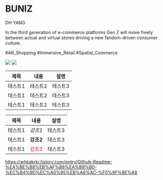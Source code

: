 # BUNIZ
DH YANG

In the third generation of e-commerce platforms
Gen Z will move freely between actual and virtual stores
driving a new fandom-driven consumer culture.

#AR_Shopping #Immersive_Retail #Spatial_Commerce

<img src="https://img.shields.io/badge/Firebase-FFCA28?style=flat-square&logo=firebase&logoColor=white"/>
<IMG sRC ="https://cortex.persona.co/w/1103/q/67/i/89958772a389273e3c120bba12bc3e907b8860565188aa3b1f7ee1827a8e2980/72492_polarr-3.png">

|제목|내용|설명|
|------|---|---|
|테스트1|테스트2|테스트3|
|테스트1|테스트2|테스트3|
|테스트1|테스트2|테스트3|

|제목|내용|설명|
|---|---|---|
|테스트1|*강조1*|테스트3|
|테스트1|**강조2**|테스트3|
|테스트1|<span style="color:red">강조3</span>|테스트3|

https://whkakrkr.tistory.com/entry/Github-Readme-%EA%BE%B8%EB%AF%B8%EA%B8%B0-%EC%B4%9D%EC%A0%95%EB%A6%AC-%F0%9F%8E%A8
